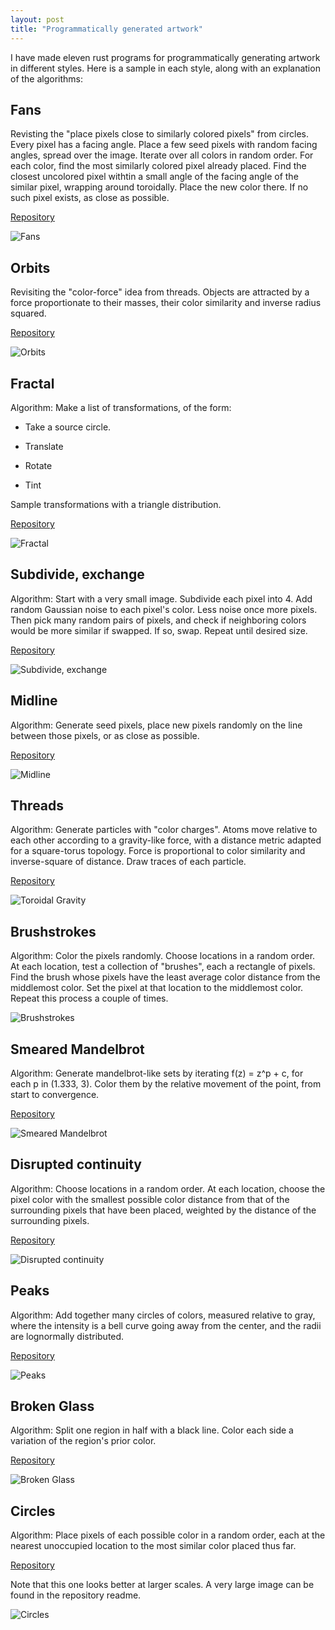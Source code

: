 ```yaml
---
layout: post
title: "Programmatically generated artwork"
---
```


I have made eleven rust programs for programmatically generating artwork in different styles. Here is a sample in each style, along with an explanation of the algorithms:

## Fans

Revisting the "place pixels close to similarly colored pixels" from circles.
Every pixel has a facing angle.
Place a few seed pixels with random facing angles, spread over the image.
Iterate over all colors in random order.
For each color, find the most similarly colored pixel already placed.
Find the closest uncolored pixel withtin a small angle of the facing angle of the similar pixel, wrapping around toroidally.
Place the new color there.
If no such pixel exists, as close as possible.

[Repository](https://github.com/isaacg1/angles)

![Fans](/assets/fans.png)

## Orbits

Revisiting the "color-force" idea from threads.
Objects are attracted by a force proportionate to their masses,
their color similarity and inverse radius squared.

[Repository](https://github.com/isaacg1/log-gravity)

![Orbits](/assets/orbits.png)

## Fractal

Algorithm: Make a list of transformations, of the form:

* Take a source circle.

* Translate

* Rotate

* Tint

Sample transformations with a triangle distribution.

[Repository](https://github.com/isaacg1/fractal)

![Fractal](/assets/fractal.png)

## Subdivide, exchange

Algorithm: Start with a very small image. Subdivide each pixel into 4.
Add random Gaussian noise to each pixel's color.
Less noise once more pixels.
Then pick many random pairs of pixels,
and check if neighboring colors would be more similar
if swapped.
If so, swap.
Repeat until desired size.

[Repository](https://github.com/isaacg1/subdivide-exchange)

![Subdivide, exchange](/assets/subdivide-exchange.png)

## Midline

Algorithm: Generate seed pixels, place new pixels randomly on the line between those pixels, or as close as possible.

[Repository](https://github.com/isaacg1/midline)

![Midline](/assets/midline.png)

## Threads

Algorithm: Generate particles with "color charges".
Atoms move relative to each other according to a gravity-like force,
with a distance metric adapted for a square-torus topology.
Force is proportional to color similarity and inverse-square of distance.
Draw traces of each particle.

[Repository](https://github.com/isaacg1/torus)

![Toroidal Gravity](/assets/torus.png)

## Brushstrokes

Algorithm: Color the pixels randomly.
Choose locations in a random order. At each location, test a collection of "brushes",
each a rectangle of pixels.
Find the brush whose pixels have the least average color distance from the middlemost color.
Set the pixel at that location to the middlemost color.
Repeat this process a couple of times.

![Brushstrokes](/assets/brush-1600.png)

## Smeared Mandelbrot

Algorithm: Generate mandelbrot-like sets by iterating f(z) = z^p + c, for each p in (1.333, 3). Color them by the relative movement of the point, from start to convergence.

[Repository](https://github.com/isaacg1/mandel)

![Smeared Mandelbrot](/assets/mandel-1000-400.png)

## Disrupted continuity

Algorithm: Choose locations in a random order. At each location, choose the pixel color with the smallest possible color distance from that of the surrounding pixels that have been placed, weighted by the distance of the surrounding pixels.

[Repository](https://github.com/isaacg1/color-cont)

![Disrupted continuity](/assets/continuous.png)

## Peaks

Algorithm: Add together many circles of colors, measured relative to gray, where the intensity is a bell curve going away from the center, and the radii are lognormally distributed.

[Repository](https://github.com/isaacg1/peaks)

![Peaks](/assets/peaks.png)

## Broken Glass

Algorithm: Split one region in half with a black line. Color each side a variation of the region's prior color.

[Repository](https://github.com/isaacg1/broken_glass)

![Broken Glass](/assets/broken-glass.svg)

## Circles

Algorithm: Place pixels of each possible color in a random order,
each at the nearest unoccupied location to the most similar color placed thus far.

[Repository](https://github.com/isaacg1/colors)

Note that this one looks better at larger scales. A very large image can be found in the repository readme.

![Circles](/assets/circles.png)
